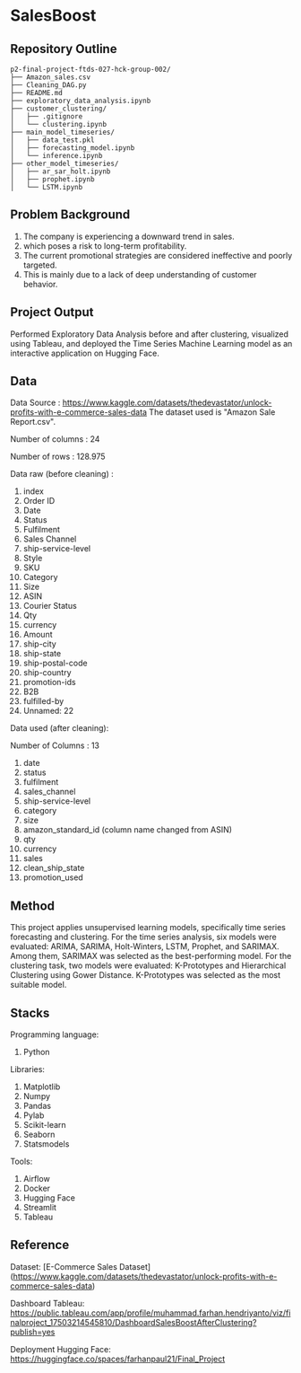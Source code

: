 # SalesBoost

## Repository Outline

```
p2-final-project-ftds-027-hck-group-002/
├── Amazon_sales.csv
├── Cleaning_DAG.py
├── README.md
├── exploratory_data_analysis.ipynb
├── customer_clustering/
│   ├── .gitignore
│   └── clustering.ipynb
├── main_model_timeseries/
│   ├── data_test.pkl
│   ├── forecasting_model.ipynb
│   └── inference.ipynb
├── other_model_timeseries/
│   ├── ar_sar_holt.ipynb
│   ├── prophet.ipynb
│   └── LSTM.ipynb
```

## Problem Background

1. The company is experiencing a downward trend in sales.
2. which poses a risk to long-term profitability.
3. The current promotional strategies are considered ineffective and poorly targeted.
4. This is mainly due to a lack of deep understanding of customer behavior.


## Project Output

Performed Exploratory Data Analysis before and after clustering, visualized using Tableau, and deployed the Time Series Machine Learning model as an interactive application on Hugging Face.


## Data

Data Source : https://www.kaggle.com/datasets/thedevastator/unlock-profits-with-e-commerce-sales-data
The dataset used is "Amazon Sale Report.csv".

Number of columns : 24

Number of rows : 128.975

Data raw (before cleaning) :

1. index
2. Order ID
3. Date
4. Status
5. Fulfilment
6. Sales Channel
7. ship-service-level
8. Style
9. SKU
10. Category
11. Size
12. ASIN
13. Courier Status
14. Qty
15. currency
16. Amount
17. ship-city
18. ship-state
19. ship-postal-code
20. ship-country
21. promotion-ids
22. B2B
23. fulfilled-by
24. Unnamed: 22

Data used (after cleaning):

Number of Columns : 13
1. date
2. status
3. fulfilment
4. sales_channel
5. ship-service-level
6. category
7. size
8. amazon_standard_id (column name changed from ASIN)
9. qty
10. currency
11. sales
12. clean_ship_state
13. promotion_used


## Method
This project applies unsupervised learning models, specifically time series forecasting and clustering. For the time series analysis, six models were evaluated: ARIMA, SARIMA, Holt-Winters, LSTM, Prophet, and SARIMAX. Among them, SARIMAX was selected as the best-performing model.
For the clustering task, two models were evaluated: K-Prototypes and Hierarchical Clustering using Gower Distance. K-Prototypes was selected as the most suitable model.


## Stacks
Programming language:
1. Python

Libraries:
1. Matplotlib
2. Numpy
3. Pandas
4. Pylab
5. Scikit-learn
6. Seaborn
7. Statsmodels

Tools:
1. Airflow
2. Docker
3. Hugging Face
4. Streamlit
5. Tableau


## Reference
Dataset:
[E-Commerce Sales Dataset] (https://www.kaggle.com/datasets/thedevastator/unlock-profits-with-e-commerce-sales-data)

Dashboard Tableau: 
https://public.tableau.com/app/profile/muhammad.farhan.hendriyanto/viz/finalproject_17503214545810/DashboardSalesBoostAfterClustering?publish=yes

Deployment Hugging Face:
https://huggingface.co/spaces/farhanpaul21/Final_Project
